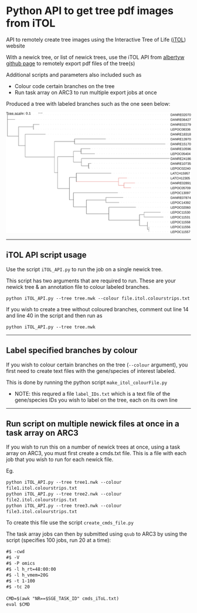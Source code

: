 # Python API to get tree pdf images from iTOL #

API to remotely create tree images using the Interactive Tree of Life ([iTOL](https://itol.embl.de/)) website

With a newick tree, or list of newick trees, use the iTOL API from [albertyw github page](https://github.com/albertyw/itolapi) to remotely export pdf files of the tree(s)

Additional scripts and parameters also included such as
* Colour code certain branches on the tree
* Run task array on ARC3 to run multiple export jobs at once

Produced a tree with labeled branches such as the one seen below:

![Example labeled tree.](F4939_Domain1_tree.png)

---

## iTOL API script usage ##

Use the script `iTOL_API.py` to run the job on a single newick tree.

This script has two arguments that are required to run. These are your newick tree & an annotation file to colour labeled branches.

```Shell
python iTOL_API.py --tree tree.nwk --colour file.itol.colourstrips.txt
```

If you wish to create a tree without coloured branches, comment out line 14 and line 40 in the script and then run as

```Shell
python iTOL_API.py --tree tree.nwk
```

---

## Label specified branches by colour ##

If you wish to colour certain branches on the tree (`--colour` argument), you first need to create text files with the gene/species of interest labeled.

This is done by running the python script `make_itol_colourFile.py` 

* NOTE: this requred a file `label_IDs.txt` which is a text file of the gene/species IDs you wish to label on the tree, each on its own line

---

## Run script on multiple newick files at once in a task array on ARC3 ##

If you wish to run this on a number of newick trees at once, using a task array on ARC3, you must first create a cmds.txt file. This is a file with each job that you wish to run for each newick file. 

Eg.
```Shell 
python iTOL_API.py --tree tree1.nwk --colour file1.itol.colourstrips.txt
python iTOL_API.py --tree tree2.nwk --colour file2.itol.colourstrips.txt
python iTOL_API.py --tree tree3.nwk --colour file3.itol.colourstrips.txt
```

To create this file use the script `create_cmds_file.py`

The task array jobs can then by submitted using `qsub` to ARC3 by using the script (specifies 100 jobs, run 20 at a time):

```Shell
#$ -cwd                                                                                                                                             
#$ -V                                                                                                                                               
#$ -P omics                                                                                                                                         
#$ -l h_rt=48:00:00                                                                                                                                 
#$ -l h_vmem=20G                                                                                                                                    
#$ -t 1-100                                                                                                                                          
#$ -tc 20                                                                                                                                           

CMD=$(awk "NR==$SGE_TASK_ID" cmds_iToL.txt)
eval $CMD
```